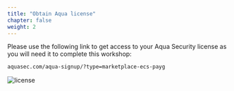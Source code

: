 ```yaml
---
title: "Obtain Aqua license"
chapter: false
weight: 2
---
```


Please use the following link to get access to your Aqua Security license as you will need it to complete this workshop:
```sh
aquasec.com/aqua-signup/?type=marketplace-ecs-payg
```

![license](/images/configure_aqua/license-generation-form.png)